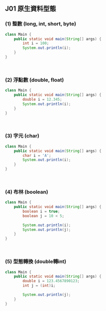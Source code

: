 ## J01 原生資料型態


### (1) 整數 (long, int, short, byte)

```java
class Main {
    public static void main(String[] args) {
        int i = 100;
        System.out.println(i);
    }
}
```

<br/>

### (2) 浮點數 (double, float)

```java
class Main {
    public static void main(String[] args) {
        double i = 12.345;
        System.out.println(i);
    }
}
```

<br/>

### (3) 字元 (char)

```java
class Main {
    public static void main(String[] args) {
        char i = 'A';
        System.out.println(i);
    }
}
```

<br/>

### (4) 布林 (boolean)

```java
class Main {
    public static void main(String[] args) {
        boolean i = true;
        boolean j = 10 < 5;
        
        System.out.println(i);
        System.out.println(j);
    }
}
```

<br/>

### (5) 型態轉換 (double轉int)

```java
class Main {
    public static void main(String[] args) {
        double i = 123.4567890123;
        int j = (int)i;
        
        System.out.println(j);
    }
}
```

